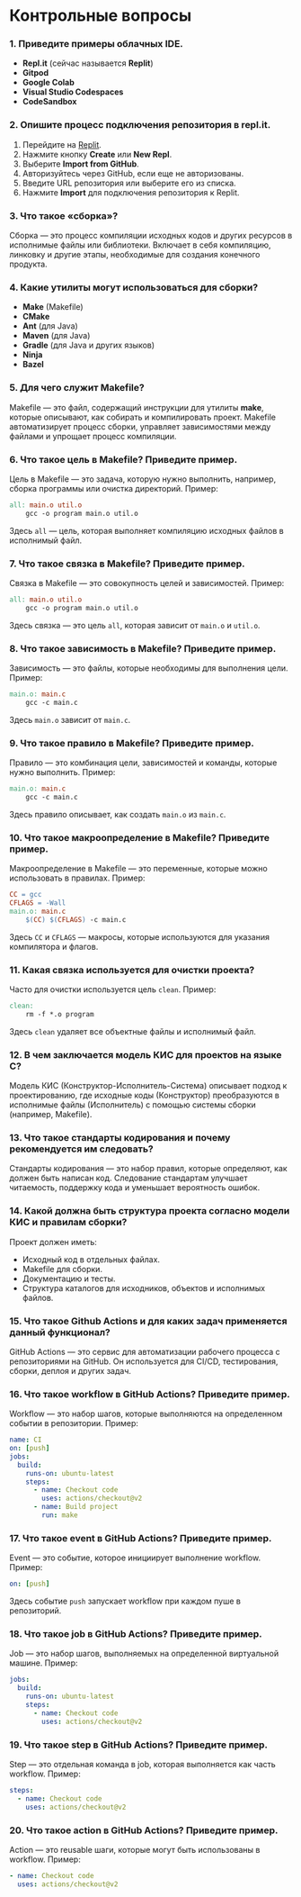 # Контрольные вопросы

### 1. Приведите примеры облачных IDE.
- **Repl.it** (сейчас называется **Replit**)
- **Gitpod**
- **Google Colab**
- **Visual Studio Codespaces**
- **CodeSandbox**

### 2. Опишите процесс подключения репозитория в repl.it.
1. Перейдите на [Replit](https://replit.com).
2. Нажмите кнопку **Create** или **New Repl**.
3. Выберите **Import from GitHub**.
4. Авторизуйтесь через GitHub, если еще не авторизованы.
5. Введите URL репозитория или выберите его из списка.
6. Нажмите **Import** для подключения репозитория к Replit.

### 3. Что такое «сборка»?
Сборка — это процесс компиляции исходных кодов и других ресурсов в исполнимые файлы или библиотеки. Включает в себя компиляцию, линковку и другие этапы, необходимые для создания конечного продукта.

### 4. Какие утилиты могут использоваться для сборки?
- **Make** (Makefile)
- **CMake**
- **Ant** (для Java)
- **Maven** (для Java)
- **Gradle** (для Java и других языков)
- **Ninja**
- **Bazel**

### 5. Для чего служит Makefile?
Makefile — это файл, содержащий инструкции для утилиты **make**, которые описывают, как собирать и компилировать проект. Makefile автоматизирует процесс сборки, управляет зависимостями между файлами и упрощает процесс компиляции.

### 6. Что такое цель в Makefile? Приведите пример.
Цель в Makefile — это задача, которую нужно выполнить, например, сборка программы или очистка директорий. Пример:
```makefile
all: main.o util.o
    gcc -o program main.o util.o
```
Здесь `all` — цель, которая выполняет компиляцию исходных файлов в исполнимый файл.

### 7. Что такое связка в Makefile? Приведите пример.
Связка в Makefile — это совокупность целей и зависимостей. Пример:
```makefile
all: main.o util.o
    gcc -o program main.o util.o
```
Здесь связка — это цель `all`, которая зависит от `main.o` и `util.o`.

### 8. Что такое зависимость в Makefile? Приведите пример.
Зависимость — это файлы, которые необходимы для выполнения цели. Пример:
```makefile
main.o: main.c
    gcc -c main.c
```
Здесь `main.o` зависит от `main.c`.

### 9. Что такое правило в Makefile? Приведите пример.
Правило — это комбинация цели, зависимостей и команды, которые нужно выполнить. Пример:
```makefile
main.o: main.c
    gcc -c main.c
```
Здесь правило описывает, как создать `main.o` из `main.c`.

### 10. Что такое макроопределение в Makefile? Приведите пример.
Макроопределение в Makefile — это переменные, которые можно использовать в правилах. Пример:
```makefile
CC = gcc
CFLAGS = -Wall
main.o: main.c
    $(CC) $(CFLAGS) -c main.c
```
Здесь `CC` и `CFLAGS` — макросы, которые используются для указания компилятора и флагов.

### 11. Какая связка используется для очистки проекта?
Часто для очистки используется цель `clean`. Пример:
```makefile
clean:
    rm -f *.o program
```
Здесь `clean` удаляет все объектные файлы и исполнимый файл.

### 12. В чем заключается модель КИС для проектов на языке C?
Модель КИС (Конструктор-Исполнитель-Система) описывает подход к проектированию, где исходные коды (Конструктор) преобразуются в исполнимые файлы (Исполнитель) с помощью системы сборки (например, Makefile).

### 13. Что такое стандарты кодирования и почему рекомендуется им следовать?
Стандарты кодирования — это набор правил, которые определяют, как должен быть написан код. Следование стандартам улучшает читаемость, поддержку кода и уменьшает вероятность ошибок.

### 14. Какой должна быть структура проекта согласно модели КИС и правилам сборки?
Проект должен иметь:
- Исходный код в отдельных файлах.
- Makefile для сборки.
- Документацию и тесты.
- Структура каталогов для исходников, объектов и исполнимых файлов.

### 15. Что такое Github Actions и для каких задач применяется данный функционал?
GitHub Actions — это сервис для автоматизации рабочего процесса с репозиториями на GitHub. Он используется для CI/CD, тестирования, сборки, деплоя и других задач.

### 16. Что такое workflow в GitHub Actions? Приведите пример.
Workflow — это набор шагов, которые выполняются на определенном событии в репозитории. Пример:
```yaml
name: CI
on: [push]
jobs:
  build:
    runs-on: ubuntu-latest
    steps:
      - name: Checkout code
        uses: actions/checkout@v2
      - name: Build project
        run: make
```

### 17. Что такое event в GitHub Actions? Приведите пример.
Event — это событие, которое инициирует выполнение workflow. Пример:
```yaml
on: [push]
```
Здесь событие `push` запускает workflow при каждом пуше в репозиторий.

### 18. Что такое job в GitHub Actions? Приведите пример.
Job — это набор шагов, выполняемых на определенной виртуальной машине. Пример:
```yaml
jobs:
  build:
    runs-on: ubuntu-latest
    steps:
      - name: Checkout code
        uses: actions/checkout@v2
```

### 19. Что такое step в GitHub Actions? Приведите пример.
Step — это отдельная команда в job, которая выполняется как часть workflow. Пример:
```yaml
steps:
  - name: Checkout code
    uses: actions/checkout@v2
```

### 20. Что такое action в GitHub Actions? Приведите пример.
Action — это reusable шаги, которые могут быть использованы в workflow. Пример:
```yaml
- name: Checkout code
  uses: actions/checkout@v2
```
